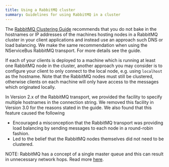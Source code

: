 ```yaml
---
title: Using a RabbitMQ cluster
summary: Guidelines for using RabbitMQ in a cluster
---
```


The [RabbitMQ Clustering Guide](https://www.rabbitmq.com/clustering.html) recommends that you do not bake in the hostnames or IP addresses of the machines hosting nodes in a RabbitMQ cluster in your client applications and instead use an approach such DNS or load balancing. We make the same recommendation when using the NServiceBus RabbitMQ transport. For more details see the guide.

If each of your clients is deployed to a machine which is running at least one RabbitMQ node in the cluster, another approach you may consider is to configure your client to only connect to the local node, e.g. using `localhost` as the hostname. Note that the RabbitMQ nodes must still be clustered, otherwise clients on each machine will only have access to the messages which originated locally.

In Version 2.x of the RabbitMQ transport, we provided the facility to specify multiple hostnames in the connection string. We removed this facility in Version 3.0 for the reasons stated in the guide. We also found that this feature caused the following

  - Encouraged a misconception that the RabbitMQ transport was providing load balancing by sending messages to each node in a round-robin fashion.
  - Led to the belief that the RabbitMQ nodes themselves did not need to be clustered.

NOTE: RabbitMQ has a concept of a single master queue and this can result in unnecessary network hops. Read more [here](http://insidethecpu.com/2014/11/17/load-balancing-a-rabbitmq-cluster/).
